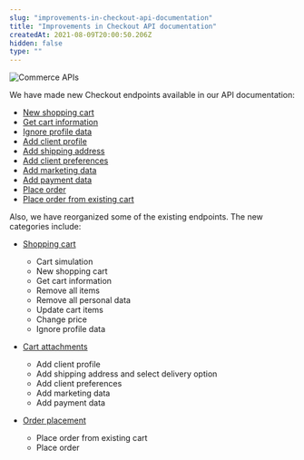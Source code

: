 ```yaml
---
slug: "improvements-in-checkout-api-documentation"
title: "Improvements in Checkout API documentation"
createdAt: 2021-08-09T20:00:50.206Z
hidden: false
type: ""
---
```


![Commerce APIs](https://img.shields.io/badge/-Commerce%20APIs-brightgreen)

We have made new Checkout endpoints available in our API documentation:
- [New shopping cart](https://developers.vtex.com/vtex-rest-api/reference/shopping-cart#newshoppingcart)
- [Get cart information](https://developers.vtex.com/vtex-rest-api/reference/shopping-cart#getcartinformation)
- [Ignore profile data](https://developers.vtex.com/vtex-rest-api/reference/shopping-cart#ignoreprofiledata)
- [Add client profile](https://developers.vtex.com/vtex-rest-api/reference/cart-attachments#addclientprofile)
- [Add shipping address](https://developers.vtex.com/vtex-rest-api/reference/cart-attachments#addshippingaddress)
- [Add client preferences](https://developers.vtex.com/vtex-rest-api/reference/cart-attachments#addclientpreferences)
- [Add marketing data](https://developers.vtex.com/vtex-rest-api/reference/cart-attachments#addmarketingdata)
- [Add payment data](https://developers.vtex.com/vtex-rest-api/reference/cart-attachments#addpaymentdata)
- [Place order](https://developers.vtex.com/vtex-rest-api/reference/order-placement-1#placeorder)
- [Place order from existing cart](https://developers.vtex.com/vtex-rest-api/reference/order-placement-1#placeorderfromexistingorderform)

Also, we have reorganized some of the existing endpoints. The new categories include:
- [Shopping cart](https://developers.vtex.com/vtex-rest-api/reference/shopping-cart)
    - Cart simulation
    - New shopping cart
    - Get cart information
    - Remove all items
    - Remove all personal data
    - Update cart items
    - Change price
    - Ignore profile data

- [Cart attachments](https://developers.vtex.com/vtex-rest-api/reference/cart-attachments)
    - Add client profile
    - Add shipping address and select delivery option
    - Add client preferences
    - Add marketing data
    - Add payment data

- [Order placement](https://developers.vtex.com/vtex-rest-api/reference/order-placement-1)
    - Place order from existing cart
    - Place order